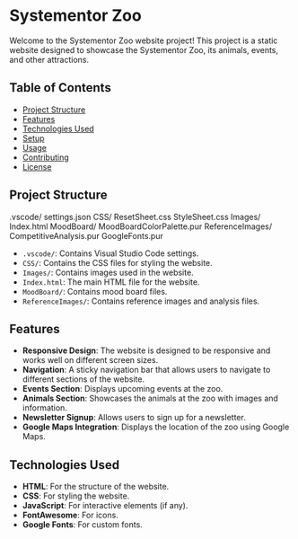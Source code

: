 # Systementor Zoo

Welcome to the Systementor Zoo website project! This project is a static website designed to showcase the Systementor Zoo, its animals, events, and other attractions.

## Table of Contents

- [Project Structure](#project-structure)
- [Features](#features)
- [Technologies Used](#technologies-used)
- [Setup](#setup)
- [Usage](#usage)
- [Contributing](#contributing)
- [License](#license)

## Project Structure
.vscode/ settings.json CSS/ ResetSheet.css StyleSheet.css Images/ Index.html MoodBoard/ MoodBoardColorPalette.pur ReferenceImages/ CompetitiveAnalysis.pur GoogleFonts.pur

- `.vscode/`: Contains Visual Studio Code settings.
- `CSS/`: Contains the CSS files for styling the website.
- `Images/`: Contains images used in the website.
- `Index.html`: The main HTML file for the website.
- `MoodBoard/`: Contains mood board files.
- `ReferenceImages/`: Contains reference images and analysis files.

## Features

- **Responsive Design**: The website is designed to be responsive and works well on different screen sizes.
- **Navigation**: A sticky navigation bar that allows users to navigate to different sections of the website.
- **Events Section**: Displays upcoming events at the zoo.
- **Animals Section**: Showcases the animals at the zoo with images and information.
- **Newsletter Signup**: Allows users to sign up for a newsletter.
- **Google Maps Integration**: Displays the location of the zoo using Google Maps.

## Technologies Used

- **HTML**: For the structure of the website.
- **CSS**: For styling the website.
- **JavaScript**: For interactive elements (if any).
- **FontAwesome**: For icons.
- **Google Fonts**: For custom fonts.
